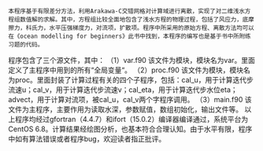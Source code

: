 	本程序基于有限差分方法，利用Arakawa-C交错网格对计算域进行离散，实现了对二维浅水方程组数值解的求解。其中，方程组比较全面地包含了浅水方程的物理过程，包括了风应力，底摩擦力，科氏力，水平压强梯度力，对流项，扩散项。程序中所采用的原始方程、离散方法均可以在《ocean modelling for beginners》此书中找到，本程序的编写也是基于书中所附练习题的代码。
程序包含了三个源文件，其中：
	（1）var.f90
	该文件为模块，模块名为var。里面定义了主程序中用到的所有“全局变量“。
	（2）proc.f90
	该文件为模块，模块名为proc。里面封装了计算过程有关的四个子程序，包括：cal_u，用于计算迭代步流速u；cal_v，用于计算迭代步流速v；cal_eta，用于计算迭代步水位eta；advect，用于计算对流项，被cal_u，cal_v两个字程序调用。
	（3）main.f90
	该文件为主程序，主要作用为读取水深，参数赋值，数组初始化，输出文件等。
	以上程序均经过gfortran（4.4.7）和ifort（15.0.2）编译器编译通过，系统平台为CentOS 6.8。计算结果经绘图分析，也基本符合合理认知。由于水平有限，程序中如有算法错误或者程序bug，欢迎读者指正批评。
